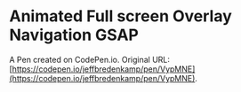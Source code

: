 # Animated Full screen Overlay Navigation GSAP

A Pen created on CodePen.io. Original URL: [https://codepen.io/jeffbredenkamp/pen/VypMNE](https://codepen.io/jeffbredenkamp/pen/VypMNE).


